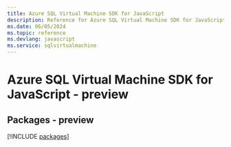 ```yaml
---
title: Azure SQL Virtual Machine SDK for JavaScript
description: Reference for Azure SQL Virtual Machine SDK for JavaScript
ms.date: 06/05/2024
ms.topic: reference
ms.devlang: javascript
ms.service: sqlvirtualmachine
---
```

# Azure SQL Virtual Machine SDK for JavaScript - preview
## Packages - preview
[!INCLUDE [packages](sql-virtual-machine-index.md)]